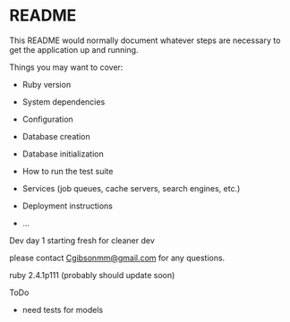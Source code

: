 # README

This README would normally document whatever steps are necessary to get the
application up and running.

Things you may want to cover:

* Ruby version

* System dependencies

* Configuration

* Database creation

* Database initialization

* How to run the test suite

* Services (job queues, cache servers, search engines, etc.)

* Deployment instructions

* ...

Dev day 1
  starting fresh for cleaner dev




 please contact Cgibsonmm@gmail.com for any questions.



 ruby 2.4.1p111 (probably should update soon)

 ToDo
  - need tests for models
